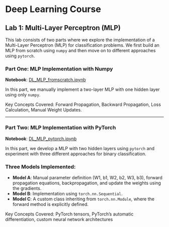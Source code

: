 # Deep Learning Course
## Lab 1: Multi-Layer Perceptron (MLP)

This lab consists of two parts where we explore the implementation of a Multi-Layer Perceptron (MLP) for classification problems. We first build an MLP from scratch using `numpy` and then move on to different approaches using `pytorch`.

### Part One: MLP Implementation with Numpy
**Notebook**: [DL_MLP_fromscratch.ipynb](./DL_MLP_fromscratch.ipynb)

In this part, we manually implement a two-layer MLP with one hidden layer using only `numpy`. 

Key Concepts Covered: Forward Propagation, Backward Propagation, Loss Calculation, Manual Weight Updates.

---

### Part Two: MLP Implementation with PyTorch
**Notebook**: [DL_MLP_pytorch.ipynb](./DL_MLP_pytorch.ipynb)

In this part, we develop a MLP with two hidden layers using `pytorch` and experiment with three different approaches for binary classification.

### Three Models Implemented:
- **Model A**: Manual parameter definition (W1, b1, W2, b2, W3, b3), forward propagation equations, backpropagation, and update the weights using the gradients.
- **Model B**: Implementation using `torch.nn.Sequential`.
- **Model C**: A custom class inheriting from `torch.nn.Module`, where the forward method is explicitly defined.

Key Concepts Covered: PyTorch tensors, PyTorch’s automatic differentiation, custom neural network architectures

